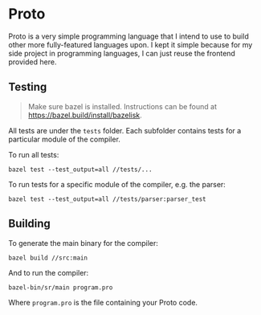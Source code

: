 # Proto

Proto is a very simple programming language that I intend to use to build other more fully-featured languages upon.
I kept it simple because for my side project in programming languages, I can just reuse the frontend provided here.


## Testing

> Make sure bazel is installed. Instructions can be found at https://bazel.build/install/bazelisk.

All tests are under the `tests` folder. Each subfolder contains tests for a particular module of the compiler.

To run all tests:

```shell
bazel test --test_output=all //tests/...
```

To run tests for a specific module of the compiler, e.g. the parser:

```shell
bazel test --test_output=all //tests/parser:parser_test
```

## Building

To generate the main binary for the compiler:

```shell
bazel build //src:main
```

And to run the compiler:

```shell
bazel-bin/sr/main program.pro
```

Where `program.pro` is the file containing your Proto code.
